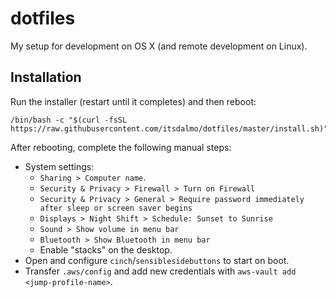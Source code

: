 # dotfiles

My setup for development on OS X (and remote development on Linux).

## Installation

Run the installer (restart until it completes) and then reboot:

```
/bin/bash -c "$(curl -fsSL https://raw.githubusercontent.com/itsdalmo/dotfiles/master/install.sh)"
```

After rebooting, complete the following manual steps:

- System settings:
  - `Sharing > Computer name`.
  - `Security & Privacy > Firewall > Turn on Firewall`
  - `Security & Privacy > General > Require password immediately after sleep or screen saver begins`
  - `Displays > Night Shift > Schedule: Sunset to Sunrise`
  - `Sound > Show volume in menu bar`
  - `Bluetooth > Show Bluetooth in menu bar`
  - Enable "stacks" on the desktop.
- Open and configure `cinch`/`sensiblesidebuttons` to start on boot.
- Transfer `.aws/config` and add new credentials with `aws-vault add <jump-profile-name>`.
